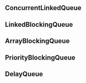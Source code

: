 ## ConcurrentLinkedQueue

## LinkedBlockingQueue

## ArrayBlockingQueue

## PriorityBlockingQueue

## DelayQueue
